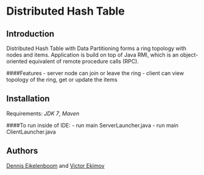Distributed Hash Table
==============

Introduction
-------

Distributed Hash Table with Data Partitioning forms a ring topology with nodes and items. Application is build on top of Java RMI, which is an object-oriented equivalent of remote procedure calls (RPC).

####Features
    - server node can join or leave the ring
    - client can view topology of the ring, get or update the items

Installation
-------
Requirements: *JDK 7*, *Maven*

####To run inside of IDE:
    - run main ServerLauncher.java
    - run main ClientLauncher.java

Authors
-------
[Dennis Eikelenboom](https://github.com/denniseik) and [Victor Ekimov](https://github.com/NorthernDemon)